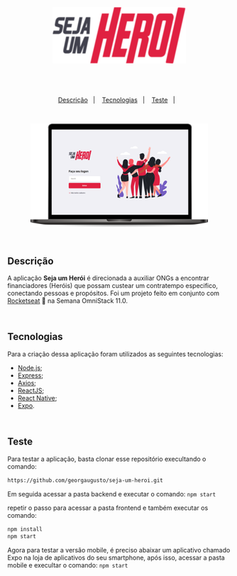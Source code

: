 <p align="center">
  <img src="frontend/src/assets/logoImg.svg" width="300px"/>
</p>

# 

<br>

<p align="center">
  <a href="#Descrição-">Descrição</a>&nbsp;&nbsp;&nbsp;|&nbsp;&nbsp;&nbsp;
  <a href="#Tecnologias">Tecnologias</a>&nbsp;&nbsp;&nbsp;|&nbsp;&nbsp;&nbsp;
  <a href="#Teste">Teste</a>&nbsp;&nbsp;&nbsp;|&nbsp;&nbsp;&nbsp;
</p>

<br>
<p align="center">
  <img src="frontend/src/assets/91374.png" width="400px"/>
</p>
<br>

## Descrição

A aplicação **Seja um Herói** é direcionada a auxiliar ONGs a encontrar financiadores (Heróis) que possam custear um contratempo especifico, conectando pessoas e propósitos. Foi um projeto feito em conjunto com [Rocketseat](https://github.com/Rocketseat) :rocket: na Semana OmniStack 11.0.

<br>

## Tecnologias

Para a criação dessa aplicação foram utilizados as seguintes tecnologias:

- [Node.js](https://nodejs.org/en/);
- [Express](https://expressjs.com/);
- [Axios](https://github.com/axios/axios);
- [ReactJS](https://reactjs.org);
- [React Native](https://facebook.github.io/react-native/);
- [Expo](https://github.com/expo/).
<br>

## Teste

Para testar a aplicação, basta clonar esse repositório execultando o comando:
```sh
https://github.com/georgaugusto/seja-um-heroi.git
```

Em seguida acessar a pasta backend e executar o comando: ``` npm start ```

repetir o passo para acessar a pasta frontend e também executar os comando:
```sh
npm install
npm start
```

Agora para testar a versão mobile, é preciso abaixar um aplicativo chamado Expo na loja de aplicativos do seu smartphone, após isso, acessar a pasta mobile e execultar o comando: ``` npm start ```
